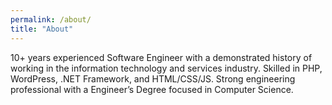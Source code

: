 ```yaml
---
permalink: /about/
title: "About"
---
```


10+ years experienced Software Engineer with a demonstrated history of working in the information technology and services industry. Skilled in PHP, WordPress, .NET Framework, and HTML/CSS/JS. Strong engineering professional with a Engineer’s Degree focused in Computer Science.

